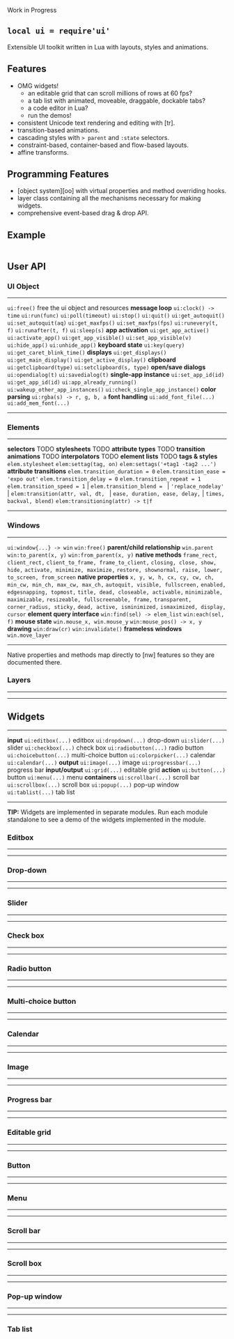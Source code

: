 
<warn>Work in Progress</warn>

## `local ui = require'ui'`

Extensible UI toolkit written in Lua with layouts, styles and animations.

## Features

  * OMG widgets!
    * an editable grid that can scroll millions of rows at 60 fps?
	 * a tab list with animated, moveable, draggable, dockable tabs?
	 * a code editor in Lua?
	 * run the demos!
  * consistent Unicode text rendering and editing with [tr].
  * transition-based animations.
  * cascading styles with `> parent` and `:state` selectors.
  * constraint-based, container-based and flow-based layouts.
  * affine transforms.

## Programming Features

  * [object system][oo] with virtual properties and method overriding hooks.
  * layer class containing all the mechanisms necessary for making widgets.
  * comprehensive event-based drag & drop API.

## Example

~~~

~~~

## User API

### UI Object

-------------------------------------- ---------------------------------------
`ui:free()`                            free the ui object and resources
__message loop__
`ui:clock() -> time`
`ui:run(func)`
`ui:poll(timeout)`
`ui:stop()`
`ui:quit()`
`ui:get_autoquit()`
`ui:set_autoquit(aq)`
`ui:get_maxfps()`
`ui:set_maxfps(fps)`
`ui:runevery(t, f)`
`ui:runafter(t, f)`
`ui:sleep(s)`
__app activation__
`ui:get_app_active()`
`ui:activate_app()`
`ui:get_app_visible()`
`ui:set_app_visible(v)`
`ui:hide_app()`
`ui:unhide_app()`
__keyboard state__
`ui:key(query)`
`ui:get_caret_blink_time()`
__displays__
`ui:get_displays()`
`ui:get_main_display()`
`ui:get_active_display()`
__clipboard__
`ui:getclipboard(type)`
`ui:setclipboard(s, type)`
__open/save dialogs__
`ui:opendialog(t)`
`ui:savedialog(t)`
__single-app instance__
`ui:set_app_id(id)`
`ui:get_app_id(id)`
`ui:app_already_running()`
`ui:wakeup_other_app_instances()`
`ui:check_single_app_instance()`
__color parsing__
`ui:rgba(s) -> r, g, b, a`
__font handling__
`ui:add_font_file(...)`
`ui:add_mem_font(...)`
-------------------------------------- ---------------------------------------

### Elements

-------------------------------------- ---------------------------------------
__selectors__
TODO
__stylesheets__
TODO
__attribute types__
TODO
__transition animations__
TODO
__interpolators__
TODO
__element lists__
TODO
__tags & styles__
`elem.stylesheet`
`elem:settag(tag, on)`
`elem:settags('+tag1 -tag2 ...')`
__attribute transitions__
`elem.transition_duration = 0`
`elem.transition_ease = 'expo out'`
`elem.transition_delay = 0`
`elem.transition_repeat = 1`
`elem.transition_speed = 1`
| `elem.transition_blend = `
|    `'replace_nodelay'`
| `elem:transition(attr, val, dt, `
|    `ease, duration, ease, delay,`
|    `times, backval, blend)`
`elem:transitioning(attr) -> t|f`
-------------------------------------- ---------------------------------------

### Windows

-------------------------------------- ---------------------------------------
`ui:window{...} -> win`
`win:free()`
__parent/child relationship__
`win.parent`
`win:to_parent(x, y)`
`win:from_parent(x, y)`
__native methods__
`frame_rect, client_rect,`
`client_to_frame, frame_to_client,`
`closing, close, show, hide,`
`activate, minimize, maximize,`
`restore, shownormal, raise, lower,`
`to_screen, from_screen`
__native properties__
`x, y, w, h, cx, cy, cw, ch,`
`min_cw, min_ch, max_cw, max_ch,`
`autoquit, visible, fullscreen,`
`enabled, edgesnapping, topmost,`
`title, dead, closeable, activable,`
`minimizable, maximizable,`
`resizeable, fullscreenable, frame,`
`transparent, corner_radius, sticky,`
`dead, active, isminimized,`
`ismaximized, display, cursor`
__element query interface__
`win:find(sel) -> elem_list`
`win:each(sel, f)`
__mouse state__
`win.mouse_x, win.mouse_y`
`win:mouse_pos() -> x, y`
__drawing__
`win:draw(cr)`
`win:invalidate()`
__frameless windows__
`win.move_layer`
-------------------------------------- ---------------------------------------

Native properties and methods map directly to [nw] features so they are documented there.

### Layers

-------------------------------------- ---------------------------------------

-------------------------------------- ---------------------------------------

## Widgets

-------------------------------------- ---------------------------------------
__input__
`ui:editbox(...)`                      editbox
`ui:dropdown(...)`                     drop-down
`ui:slider(...)`                       slider
`ui:checkbox(...)`                     check box
`ui:radiobutton(...)`                  radio button
`ui:choicebutton(...)`                 multi-choice button
`ui:colorpicker(...)`                  calendar
`ui:calendar(...)`
__output__
`ui:image(...)`                        image
`ui:progressbar(...)`                  progress bar
__input/output__
`ui:grid(...)`                         editable grid
__action__
`ui:button(...)`                       button
`ui:menu(...)`                         menu
__containers__
`ui:scrollbar(...)`                    scroll bar
`ui:scrollbox(...)`                    scroll box
`ui:popup(...)`                        pop-up window
`ui:tablist(...)`                      tab list
-------------------------------------- ---------------------------------------

__TIP:__ Widgets are implemented in separate modules. Run each module
standalone to see a demo of the widgets implemented in the module.

### Editbox

-------------------------------------- ---------------------------------------

-------------------------------------- ---------------------------------------

### Drop-down

-------------------------------------- ---------------------------------------

-------------------------------------- ---------------------------------------

### Slider

-------------------------------------- ---------------------------------------

-------------------------------------- ---------------------------------------

### Check box

-------------------------------------- ---------------------------------------

-------------------------------------- ---------------------------------------

### Radio button

-------------------------------------- ---------------------------------------

-------------------------------------- ---------------------------------------

### Multi-choice button

-------------------------------------- ---------------------------------------

-------------------------------------- ---------------------------------------

### Calendar

-------------------------------------- ---------------------------------------

-------------------------------------- ---------------------------------------

### Image

-------------------------------------- ---------------------------------------

-------------------------------------- ---------------------------------------

### Progress bar

-------------------------------------- ---------------------------------------

-------------------------------------- ---------------------------------------

### Editable grid

-------------------------------------- ---------------------------------------

-------------------------------------- ---------------------------------------

### Button

-------------------------------------- ---------------------------------------

-------------------------------------- ---------------------------------------

### Menu

-------------------------------------- ---------------------------------------

-------------------------------------- ---------------------------------------

### Scroll bar

-------------------------------------- ---------------------------------------

-------------------------------------- ---------------------------------------

### Scroll box

-------------------------------------- ---------------------------------------

-------------------------------------- ---------------------------------------

### Pop-up window

-------------------------------------- ---------------------------------------

-------------------------------------- ---------------------------------------

### Tab list

